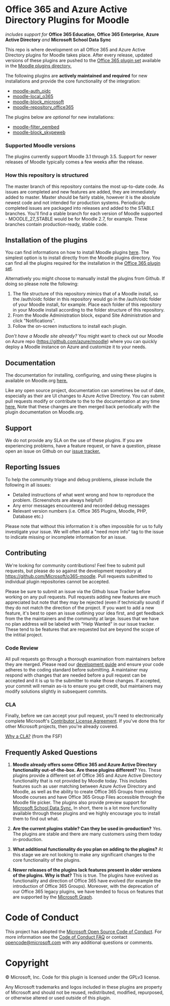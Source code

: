 # Office 365 and Azure Active Directory Plugins for Moodle
*includes support for* **Office 365 Education**, **Office 365 Enterprise**, **Azure Active Directory** *and* **Microsoft School Data Sync**

This repo is where development on all Office 365 and Azure Active Directory plugins for Moodle takes place. After every release, updated versions of these plugins are pushed to the [Office 365 plugin set](https://moodle.org/plugins/browse.php?list=set&id=72) available in the [Moodle plugins directory.](https://moodle.org/plugins)

The following plugins are **actively maintained and required** for new installations and provide the core functionality of the integration:

- [moodle-auth_oidc](https://github.com/Microsoft/moodle-auth_oidc)
- [moodle-local_o365](https://github.com/Microsoft/moodle-local_o365)
- [moodle-block_microsoft](https://github.com/Microsoft/moodle-block_microsoft)
- [moodle-repository_office365](https://github.com/Microsoft/moodle-repository_office365)

The plugins below are *optional* for new installations:

- [moodle-filter_oembed](https://github.com/PoetOS/moodle-filter_oembed)
- [moodle-block_skypeweb](https://github.com/Microsoft/moodle-block_skypeweb)

### Supported Moodle versions
The plugins currently support Moodle 3.1 through 3.5. Support for newer releases of Moodle typically comes a few weeks after the release.

### How this repository is structured
The master branch of this repository contains the most up-to-date code. As issues are completed and new features are added, they are immediately added to master. Master should be fairly stable, however it is the absolute newest code and not intended for production systems. Periodically completed issues are packaged into releases and added to the STABLE branches. You'll find a stable branch for each version of Moodle supported - MOODLE_27_STABLE would be for Moodle 2.7, for example. These branches contain production-ready, stable code.

## Installation of the plugins
You can find informations on how to install Moodle plugins [here](https://docs.moodle.org/34/en/Installing_plugins). The simplest option is to install directly from the Moodle plugins directory. You can find all the plugins required for the installation in the [Office 365 plugin set](https://moodle.org/plugins/browse.php?list=set&id=72).

Alternatively you might choose to manually install the plugins from Github. If doing so please note the following:

1. The file structure of this repository mimics that of a Moodle install, so the /auth/oidc folder in this repository would go in the /auth/oidc folder of your Moodle install, for example. Place each folder of this repository in your Moodle install according to the folder structure of this repository.
2. From the Moodle Administration block, expand Site Administration and click "Notifications".
3. Follow the on-screen instuctions to install each plugin.

*Don't have a Moodle site already?* You might want to check out our Moodle on Azure repo (https://github.com/azure/moodle) where you can quickly deploy a Moodle instance on Azure and customize it to your needs.

## Documentation
The documentation for installing, configuring, and using these plugins is available on Moodle.org [here.](https://docs.moodle.org/34/en/Office365)

Like any open source project, documentation can sometimes be out of date, especially as their are UI changes to Azure Active Directory. You can submit pull requests modify or contribute to the to the documentation at any time [here.](https://github.com/Microsoft/o365-moodle/tree/master/local/o365docs) Note that these changes are then merged back periodically with the plugin documentation on Moodle.org.

## Support
We do not provide any SLA on the use of these plugins.  If you are experiencing problems, have a feature request, or have a question, please open an issue on Github on our [issue tracker.](https://github.com/Microsoft/o365-moodle)

## Reporting Issues
To help the community triage and debug problems, please include the following in all issues:
- Detailed instructions of what went wrong and how to reproduce the problem. (Screenshots are always helpful!)
- Any error messages encountered and recorded debug messages
- Relevant version numbers (i.e. Office 365 Plugins, Moodle, PHP, Database etc.)

Please note that without this information it is often impossible for us to fully investigate your issue. We will often add a "need more info" tag to the issue to indicate missing or incomplete information for an issue.

## Contributing
We're looking for community contributions! Feel free to submit pull requests, but please do so against the development repository at https://github.com/Microsoft/o365-moodle. Pull requests submitted to individual plugin repositories cannot be accepted.

Please be sure to submit an issue via the Github Issue Tracker before working on any pull requests.  Pull requests adding new features are much appreciated but note that they may be rejected (even if technically sound) if they do not match the direction of the project. If you want to add a new feature, it's best to open an issue outlining your idea first, and get feedback from the the maintainers and the community at large.  Issues that we have no plan address will be labeled with "Help Wanted" in our issue tracker. These tend to be features that are requested but are beyond the scope of the intitial project.

### Code Review
All pull requests go through a thorough examination from maintainers before they are merged. Please read our [development guide](https://github.com/Microsoft/o365-moodle/blob/master/local/o365docs/devguide.md) and ensure your code adheres to the coding standard before submitting. A maintainer may respond with changes that are needed before a pull request can be accepted and it is up to the submitter to make those changes. If accepted, your commit will remain as-is to ensure you get credit, but maintainers may modify solutions slightly in subsequent commits.

### CLA
Finally, before we can accept your pull request, you'll need to electronically complete Microsoft's [Contributor License Agreement](https://cla.microsoft.com/). If you've done this for other Microsoft projects, then you're already covered.

[Why a CLA?](https://www.gnu.org/licenses/why-assign.html) (from the FSF)

## Frequently Asked Questions
1.  **Moodle already offers some Office 365 and Azure Active Directory functionality out-of-the-box. Are these plugins different?** Yes. These plugins provide a different set of Office 365 and Azure Active Directory functionality that is not provided by Moodle today. This includes features such as user matching between Azure Active Directory and Moodle, as well as the ability to create Office 365 Groups from existing Moodle courses and have Office 365 Group Files accessible through the Moodle file picker. The plugins also provide preview support for [Microsoft School Data Sync.](https://sds.microsoft.com) In short, there is a lot more functionality available through these plugins and we highly encourage you to install them to find out what.

2.  **Are the current plugins stable? Can they be used in-production?** Yes. The plugins are stable and there are many customers using them today in-production.

3. **What additional functionality do you plan on adding to the plugins?** At this stage we are not looking to make any significant changes to the core functionality of the plugins.

4. **Newer releases of the plugins lack features present in older versions of the plugins. Why is that?** This is true. The plugins have evolved as functionality and direction of Office 365 have evolved (for example the introduction of Office 365 Groups).  Moreover, with the deprecation of our Office 365 legacy plugins, we have tended to focus on features that are supported by the [Microsoft Graph](https://developer.microsoft.com/en-us/graph/docs/concepts/overview).

# Code of Conduct
This project has adopted the [Microsoft Open Source Code of Conduct](https://opensource.microsoft.com/codeofconduct/). For more information see the [Code of Conduct FAQ](https://opensource.microsoft.com/codeofconduct/faq/) or contact [opencode@microsoft.com](mailto:opencode@microsoft.com) with any additional questions or comments.

# Copyright

&copy; Microsoft, Inc.  Code for this plugin is licensed under the GPLv3 license.

Any Microsoft trademarks and logos included in these plugins are property of Microsoft and should not be reused, redistributed, modified, repurposed, or otherwise altered or used outside of this plugin.
